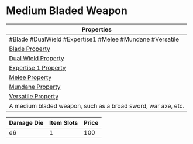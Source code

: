 # Medium Bladed Weapon

|Properties|
|----------|
|\#Blade #DualWield #Expertise1 #Melee #Mundane #Versatile|
|[Blade Property](../Weapon%20Properties/Blade%20Property.md)|
|[Dual Wield Property](../Weapon%20Properties/Dual%20Wield%20Property.md)|
|[Expertise 1 Property](../Weapon%20Properties/Expertise%20X%20Property.md)|
|[Melee Property](../Weapon%20Properties/Melee%20Property.md)|
|[Mundane Property](../../../Material%20Properties/Mundane%20Property.md)|
|[Versatile Property](../Weapon%20Properties/Versatile%20Property.md)|
|A medium bladed weapon, such as a broad sword, war axe, etc.|

|Damage Die|Item Slots|Price|
|----------|----------|-----|
|d6|1|100|
